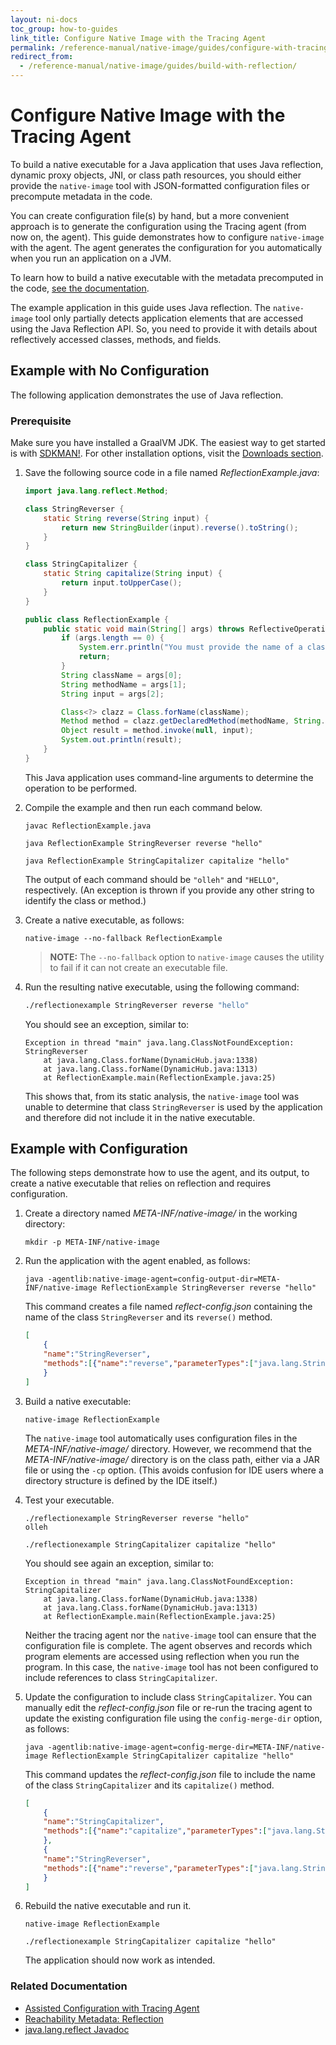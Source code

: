 ```yaml
---
layout: ni-docs
toc_group: how-to-guides
link_title: Configure Native Image with the Tracing Agent
permalink: /reference-manual/native-image/guides/configure-with-tracing-agent/
redirect_from:
  - /reference-manual/native-image/guides/build-with-reflection/
---
```


# Configure Native Image with the Tracing Agent

To build a native executable for a Java application that uses Java reflection, dynamic proxy objects, JNI, or class path resources, you should either provide the `native-image` tool with JSON-formatted configuration files or precompute metadata in the code.

You can create configuration file(s) by hand, but a more convenient approach is to generate the configuration using the Tracing agent (from now on, the agent). 
This guide demonstrates how to configure `native-image` with the agent. 
The agent generates the configuration for you automatically when you run an application on a JVM.

To learn how to build a native executable with the metadata precomputed in the code, [see the documentation](../ReachabilityMetadata.md).

The example application in this guide uses Java reflection. 
The `native-image` tool only partially detects application elements that are accessed using the Java Reflection API. 
So, you need to provide it with details about reflectively accessed classes, methods, and fields.

## Example with No Configuration

The following application demonstrates the use of Java reflection.

### Prerequisite 
Make sure you have installed a GraalVM JDK.
The easiest way to get started is with [SDKMAN!](https://sdkman.io/jdks#graal).
For other installation options, visit the [Downloads section](https://www.graalvm.org/downloads/).

1. Save the following source code in a file named _ReflectionExample.java_:
    ```java
    import java.lang.reflect.Method;
    
    class StringReverser {
        static String reverse(String input) {
            return new StringBuilder(input).reverse().toString();
        }
    }
    
    class StringCapitalizer {
        static String capitalize(String input) {
            return input.toUpperCase();
        }
    }
    
    public class ReflectionExample {
        public static void main(String[] args) throws ReflectiveOperationException {
            if (args.length == 0) {
                System.err.println("You must provide the name of a class, the name of its method and input for the method");
                return;
            }
            String className = args[0];
            String methodName = args[1];
            String input = args[2];
    
            Class<?> clazz = Class.forName(className);
            Method method = clazz.getDeclaredMethod(methodName, String.class);
            Object result = method.invoke(null, input);
            System.out.println(result);
        }
    }
    ```
    This Java application uses command-line arguments to determine the operation to be performed.

2. Compile the example and then run each command below.
    ```shell
    javac ReflectionExample.java
    ```
    ```shell
    java ReflectionExample StringReverser reverse "hello"
    ```
    ```shell
    java ReflectionExample StringCapitalizer capitalize "hello"
    ```
    The output of each command should be `"olleh"` and `"HELLO"`, respectively. (An exception is thrown if you provide any other string to identify the class or method.)

3. Create a native executable, as follows:
    ```shell
    native-image --no-fallback ReflectionExample
    ```
    > **NOTE:** The `--no-fallback` option to `native-image` causes the utility to fail if it can not create an executable file.

4. Run the resulting native executable, using the following command:
    ```bash
    ./reflectionexample StringReverser reverse "hello"
    ```
    You should see an exception, similar to:
    ```
    Exception in thread "main" java.lang.ClassNotFoundException: StringReverser
        at java.lang.Class.forName(DynamicHub.java:1338)
        at java.lang.Class.forName(DynamicHub.java:1313)
        at ReflectionExample.main(ReflectionExample.java:25)
    ```
    This shows that, from its static analysis, the `native-image` tool was unable to determine that class `StringReverser` is used by the application and therefore did not include it in the native executable. 

## Example with Configuration

The following steps demonstrate how to use the agent, and its output, to create a native executable that relies on reflection and requires configuration.

1. Create a directory named _META-INF/native-image/_ in the working directory:
    ```shell
    mkdir -p META-INF/native-image
    ```

2. Run the application with the agent enabled, as follows:
    ```shell
    java -agentlib:native-image-agent=config-output-dir=META-INF/native-image ReflectionExample StringReverser reverse "hello"
    ```
    This command creates a file named _reflect-config.json_ containing the name of the class `StringReverser` and its `reverse()` method.
    ```json
    [
        {
        "name":"StringReverser",
        "methods":[{"name":"reverse","parameterTypes":["java.lang.String"] }]
        }
    ]
    ```

3. Build a native executable:
    ```shell
    native-image ReflectionExample
    ```
    The `native-image` tool automatically uses configuration files in the _META-INF/native-image/_ directory.
    However, we recommend that the _META-INF/native-image/_ directory is on the class path, either via a JAR file or using the `-cp` option. (This avoids confusion for IDE users where a directory structure is defined by the IDE itself.)

4. Test your executable.
    ```shell
    ./reflectionexample StringReverser reverse "hello"
    olleh
    ```
    ```shell
    ./reflectionexample StringCapitalizer capitalize "hello"
    ```

    You should see again an exception, similar to:
    ```
    Exception in thread "main" java.lang.ClassNotFoundException: StringCapitalizer
        at java.lang.Class.forName(DynamicHub.java:1338)
	    at java.lang.Class.forName(DynamicHub.java:1313)
	    at ReflectionExample.main(ReflectionExample.java:25)
    ```
    Neither the tracing agent nor the `native-image` tool can ensure that the configuration file is complete.
    The agent observes and records which program elements are accessed using reflection when you run the program. 
    In this case, the `native-image` tool has not been configured to include references to class `StringCapitalizer`.

5. Update the configuration to include class `StringCapitalizer`.
    You can manually edit the _reflect-config.json_ file or re-run the tracing agent to update the existing configuration file using the `config-merge-dir` option, as follows:
    ```shell
    java -agentlib:native-image-agent=config-merge-dir=META-INF/native-image ReflectionExample StringCapitalizer capitalize "hello"
    ```

    This command updates the _reflect-config.json_ file to include the name of the class `StringCapitalizer` and its `capitalize()` method.
    ```json
    [
        {
        "name":"StringCapitalizer",
        "methods":[{"name":"capitalize","parameterTypes":["java.lang.String"] }]
        },
        {
        "name":"StringReverser",
        "methods":[{"name":"reverse","parameterTypes":["java.lang.String"] }]
        }
    ]
    ```

6. Rebuild the native executable and run it.
    ```shell
    native-image ReflectionExample
    ```
    ```shell
    ./reflectionexample StringCapitalizer capitalize "hello"
    ```
   
   The application should now work as intended.

### Related Documentation

* [Assisted Configuration with Tracing Agent](../AutomaticMetadataCollection.md#tracing-agent)
* [Reachability Metadata: Reflection](../ReachabilityMetadata.md#reflection)
* [java.lang.reflect Javadoc](https://docs.oracle.com/en/java/javase/22/docs/api/java.base/java/lang/reflect/package-summary.html)